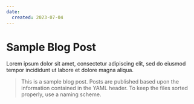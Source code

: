 ```yaml
---
date:
  created: 2023-07-04
---
```


# Sample Blog Post

Lorem ipsum dolor sit amet, consectetur adipiscing elit, sed do eiusmod
tempor incididunt ut labore et dolore magna aliqua.

>This is a sample blog post. Posts are published based upon the information contained in the YAML header. To keep the files sorted properly, use a naming scheme.

<!--Enter the file naming scheme here with a legend below>